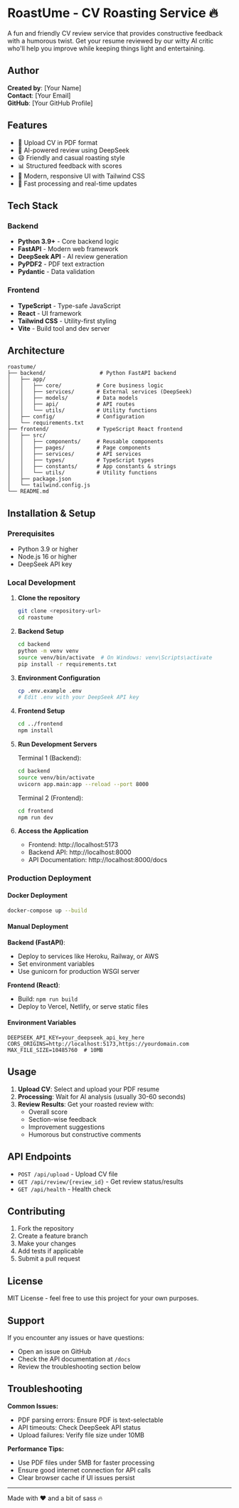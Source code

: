 # RoastUme - CV Roasting Service 🔥

A fun and friendly CV review service that provides constructive feedback with a humorous twist. Get your resume reviewed by our witty AI critic who'll help you improve while keeping things light and entertaining.

## Author

**Created by**: [Your Name]  
**Contact**: [Your Email]  
**GitHub**: [Your GitHub Profile]

## Features

- 📄 Upload CV in PDF format
- 🤖 AI-powered review using DeepSeek
- 😄 Friendly and casual roasting style
- 📊 Structured feedback with scores
- 🎨 Modern, responsive UI with Tailwind CSS
- 🚀 Fast processing and real-time updates

## Tech Stack

### Backend
- **Python 3.9+** - Core backend logic
- **FastAPI** - Modern web framework
- **DeepSeek API** - AI review generation
- **PyPDF2** - PDF text extraction
- **Pydantic** - Data validation

### Frontend
- **TypeScript** - Type-safe JavaScript
- **React** - UI framework
- **Tailwind CSS** - Utility-first styling
- **Vite** - Build tool and dev server

## Architecture

```
roastume/
├── backend/                 # Python FastAPI backend
│   ├── app/
│   │   ├── core/           # Core business logic
│   │   ├── services/       # External services (DeepSeek)
│   │   ├── models/         # Data models
│   │   ├── api/            # API routes
│   │   └── utils/          # Utility functions
│   ├── config/             # Configuration
│   └── requirements.txt
├── frontend/               # TypeScript React frontend
│   ├── src/
│   │   ├── components/     # Reusable components
│   │   ├── pages/          # Page components
│   │   ├── services/       # API services
│   │   ├── types/          # TypeScript types
│   │   ├── constants/      # App constants & strings
│   │   └── utils/          # Utility functions
│   ├── package.json
│   └── tailwind.config.js
└── README.md
```

## Installation & Setup

### Prerequisites
- Python 3.9 or higher
- Node.js 16 or higher
- DeepSeek API key

### Local Development

1. **Clone the repository**
   ```bash
   git clone <repository-url>
   cd roastume
   ```

2. **Backend Setup**
   ```bash
   cd backend
   python -m venv venv
   source venv/bin/activate  # On Windows: venv\Scripts\activate
   pip install -r requirements.txt
   ```

3. **Environment Configuration**
   ```bash
   cp .env.example .env
   # Edit .env with your DeepSeek API key
   ```

4. **Frontend Setup**
   ```bash
   cd ../frontend
   npm install
   ```

5. **Run Development Servers**
   
   Terminal 1 (Backend):
   ```bash
   cd backend
   source venv/bin/activate
   uvicorn app.main:app --reload --port 8000
   ```
   
   Terminal 2 (Frontend):
   ```bash
   cd frontend
   npm run dev
   ```

6. **Access the Application**
   - Frontend: http://localhost:5173
   - Backend API: http://localhost:8000
   - API Documentation: http://localhost:8000/docs

### Production Deployment

#### Docker Deployment
```bash
docker-compose up --build
```

#### Manual Deployment

**Backend (FastAPI)**:
- Deploy to services like Heroku, Railway, or AWS
- Set environment variables
- Use gunicorn for production WSGI server

**Frontend (React)**:
- Build: `npm run build`
- Deploy to Vercel, Netlify, or serve static files

#### Environment Variables
```env
DEEPSEEK_API_KEY=your_deepseek_api_key_here
CORS_ORIGINS=http://localhost:5173,https://yourdomain.com
MAX_FILE_SIZE=10485760  # 10MB
```

## Usage

1. **Upload CV**: Select and upload your PDF resume
2. **Processing**: Wait for AI analysis (usually 30-60 seconds)
3. **Review Results**: Get your roasted review with:
   - Overall score
   - Section-wise feedback
   - Improvement suggestions
   - Humorous but constructive comments

## API Endpoints

- `POST /api/upload` - Upload CV file
- `GET /api/review/{review_id}` - Get review status/results
- `GET /api/health` - Health check

## Contributing

1. Fork the repository
2. Create a feature branch
3. Make your changes
4. Add tests if applicable
5. Submit a pull request

## License

MIT License - feel free to use this project for your own purposes.

## Support

If you encounter any issues or have questions:
- Open an issue on GitHub
- Check the API documentation at `/docs`
- Review the troubleshooting section below

## Troubleshooting

**Common Issues:**
- PDF parsing errors: Ensure PDF is text-selectable
- API timeouts: Check DeepSeek API status
- Upload failures: Verify file size under 10MB

**Performance Tips:**
- Use PDF files under 5MB for faster processing
- Ensure good internet connection for API calls
- Clear browser cache if UI issues persist

---

Made with ❤️ and a bit of sass 🔥